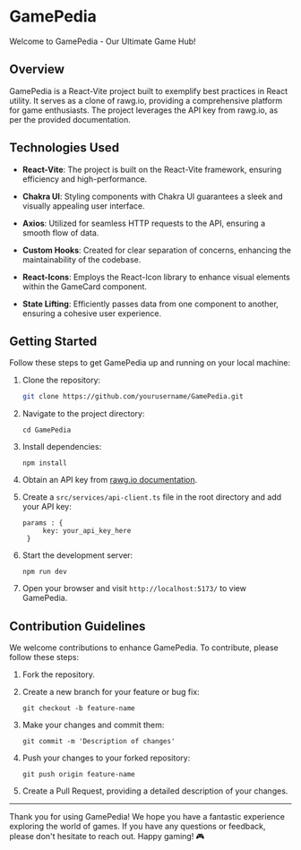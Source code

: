 # GamePedia

Welcome to GamePedia - Our Ultimate Game Hub!

## Overview

GamePedia is a React-Vite project built to exemplify best practices in React utility. It serves as a clone of rawg.io, providing a comprehensive platform for game enthusiasts. The project leverages the API key from rawg.io, as per the provided documentation.

## Technologies Used

- **React-Vite**: The project is built on the React-Vite framework, ensuring efficiency and high-performance.

- **Chakra UI**: Styling components with Chakra UI guarantees a sleek and visually appealing user interface.

- **Axios**: Utilized for seamless HTTP requests to the API, ensuring a smooth flow of data.

- **Custom Hooks**: Created for clear separation of concerns, enhancing the maintainability of the codebase.

- **React-Icons**: Employs the React-Icon library to enhance visual elements within the GameCard component.

- **State Lifting**: Efficiently passes data from one component to another, ensuring a cohesive user experience.

## Getting Started

Follow these steps to get GamePedia up and running on your local machine:

1. Clone the repository:

   ```bash
   git clone https://github.com/yourusername/GamePedia.git
   ```

2. Navigate to the project directory:

   ```
   cd GamePedia
   ```

3. Install dependencies:

   ```
   npm install
   ```

4. Obtain an API key from [rawg.io documentation](https://rawg.io/apidocs).

5. Create a `src/services/api-client.ts` file in the root directory and add your API key:

   ```
   params : {
        key: your_api_key_here
    }
   ```

6. Start the development server:

   ```
   npm run dev
   ```

7. Open your browser and visit `http://localhost:5173/` to view GamePedia.

## Contribution Guidelines

We welcome contributions to enhance GamePedia. To contribute, please follow these steps:

1. Fork the repository.

2. Create a new branch for your feature or bug fix:

   ```
   git checkout -b feature-name
   ```

3. Make your changes and commit them:

   ```
   git commit -m 'Description of changes'
   ```

4. Push your changes to your forked repository:

   ```
   git push origin feature-name
   ```

5. Create a Pull Request, providing a detailed description of your changes.

---

Thank you for using GamePedia! We hope you have a fantastic experience exploring the world of games. If you have any questions or feedback, please don't hesitate to reach out. Happy gaming! 🎮
